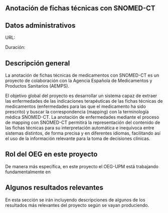 ## Anotación de fichas técnicas con SNOMED-CT

## Datos administrativos
URL:

Duración: 



## Descripción general

La anotación de fichas técnicas de medicamentos con SNOMED-CT es un proyecto de colaboración con la Agencia Española de Medicamentos y Productos Sanitarios (AEMPS). 

El objetivo global del proyecto es desarrollar un sistema capaz de extraer las enfermedades de las indicaciones terapéuticas de las fichas técnicas de medicamentos (enfermedades para las que el medicamento ha sido prescrito) y buscar la correspondencia (mapping) con la terminología médica SNOMED-CT. La anotación de enfermedades mediante el proceso de mapping con SNOMED-CT permitirá la representación del contenido de las fichas técnicas para su interpretación automática e inequívoca entre sistemas distintos, de forma precisa y en diferentes idiomas, facilitando así el uso de la información relevante para la toma de decisiones clínicas.



## Rol del OEG en este proyecto

De manera más específica, en este proyecto el OEG-UPM está trabajando fundamentalmente en 

## Algunos resultados relevantes
En esta sección se irán incluyendo descripciones de algunos de los resultados más relevantes del proyecto según se vayan produciendo.